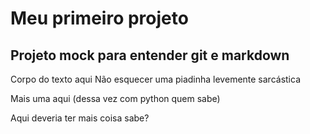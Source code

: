 # Meu primeiro projeto

## Projeto mock para entender git e markdown

Corpo do texto aqui
Não esquecer uma piadinha levemente sarcástica

Mais uma aqui (dessa vez com python quem sabe)

Aqui deveria ter mais coisa sabe?

